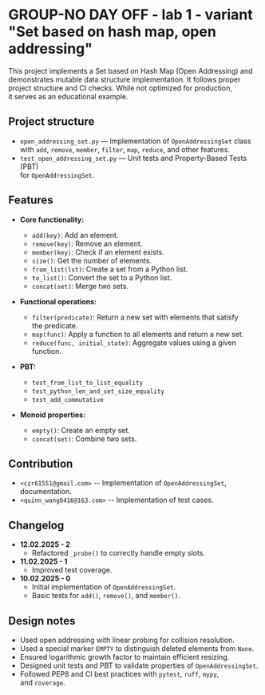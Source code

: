 # GROUP-NO DAY OFF - lab 1 - variant "Set based on hash map, open addressing"

This project implements a Set based on Hash Map (Open Addressing) and  
demonstrates mutable data structure implementation. It follows proper  
project structure and CI checks. While not optimized for production,  
it serves as an educational example.

## Project structure

- `open_addressing_set.py` — Implementation of `OpenAddressingSet` class  
  with `add`, `remove`, `member`, `filter`, `map`, `reduce`, and other features.
- `test_open_addressing_set.py` — Unit tests and Property-Based Tests (PBT)  
  for `OpenAddressingSet`.

## Features

- **Core functionality:**
  - `add(key)`: Add an element.
  - `remove(key)`: Remove an element.
  - `member(key)`: Check if an element exists.
  - `size()`: Get the number of elements.
  - `from_list(lst)`: Create a set from a Python list.
  - `to_list()`: Convert the set to a Python list.
  - `concat(set)`: Merge two sets.

- **Functional operations:**
  - `filter(predicate)`: Return a new set with elements that satisfy  
    the predicate.
  - `map(func)`: Apply a function to all elements and return a new set.
  - `reduce(func, initial_state)`: Aggregate values using a given function.

- **PBT:**
  - `test_from_list_to_list_equality`
  - `test_python_len_and_set_size_equality`
  - `test_add_commutative`

- **Monoid properties:**
  - `empty()`: Create an empty set.
  - `concat(set)`: Combine two sets.

## Contribution

- `<czr61551@gmail.com>` -- Implementation of `OpenAddressingSet`,  
  documentation.
- `<quinn_wang0416@163.com>` -- Implementation of test cases.

## Changelog

- **12.02.2025 - 2**
  - Refactored `_probe()` to correctly handle empty slots.
- **11.02.2025 - 1**
  - Improved test coverage.
- **10.02.2025 - 0**
  - Initial implementation of `OpenAddressingSet`.
  - Basic tests for `add()`, `remove()`, and `member()`.

## Design notes

- Used open addressing with linear probing for collision resolution.
- Used a special marker `EMPTY` to distinguish deleted elements from `None`.
- Ensured logarithmic growth factor to maintain efficient resizing.
- Designed unit tests and PBT to validate properties of `OpenAddressingSet`.
- Followed PEP8 and CI best practices with `pytest`, `ruff`, `mypy`,  
  and `coverage`.
